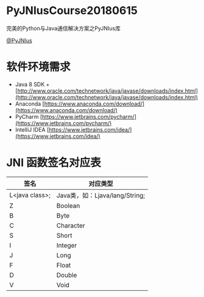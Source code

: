 # PyJNIusCourse20180615
完美的Python与Java通信解决方案之PyJNIus库  

[@PyJNIus](https://github.com/kivy/pyjnius)  

# 软件环境需求  

* Java 8 SDK + [http://www.oracle.com/technetwork/java/javase/downloads/index.html](http://www.oracle.com/technetwork/java/javase/downloads/index.html)
* Anaconda [https://www.anaconda.com/download/](https://www.anaconda.com/download/)
* PyCharm [https://www.jetbrains.com/pycharm/](https://www.jetbrains.com/pycharm/)
* IntelliJ IDEA [https://www.jetbrains.com/idea/](https://www.jetbrains.com/idea/)

# JNI 函数签名对应表  

| 签名 | 对应类型 |
| --- | --- |
| L&lt;java class&gt;; | Java类，如：Ljava/lang/String; |
| Z | Boolean |
| B | Byte |
| C | Character |
| S | Short |
| I | Integer |
| J | Long |
| F | Float |
| D | Double |
| V | Void |
